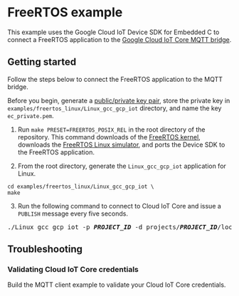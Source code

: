 # FreeRTOS example

This example uses the Google Cloud IoT Device SDK for Embedded C to connect a FreeRTOS application to the [Google Cloud IoT Core MQTT bridge](https://cloud.google.com/iot/docs/how-tos/mqtt-bridge#iot-core-mqtt-auth-run-cpp).

## Getting started

Follow the steps below to connect the FreeRTOS application to the MQTT bridge.

Before you begin, generate a [public/private key pair](https://cloud.google.com/iot/docs/how-tos/credentials/keys), store the private key in `examples/freertos_linux/Linux_gcc_gcp_iot` directory, and name the key `ec_private.pem`. 

1. Run `make PRESET=FREERTOS_POSIX_REL` in the root directory of the repository. This command downloads of the [FreeRTOS kernel](https://www.freertos.org/index.html), downloads the [FreeRTOS Linux simulator](https://www.freertos.org/FreeRTOS-simulator-for-Linux.html), and ports the Device SDK to the FreeRTOS application.

2. From the root directory, generate the `Linux_gcc_gcp_iot` application for Linux.

```
cd examples/freertos_linux/Linux_gcc_gcp_iot \
make
```

3. Run the following command to connect to Cloud IoT Core and issue a `PUBLISH` message every five seconds.

<pre>
./Linux_gcc_gcp_iot -p <i><b>PROJECT_ID</b></i> -d projects/<i><b>PROJECT_ID</b></i>/locations/<i><b>REGION</b></i>/registries/<i><b>REGISTRY_ID</b></i>/devices/<i><b>DEVICE_ID</b></i> -t /devices/<i><b>DEVICE_ID</b></i>/state
</pre>

## Troubleshooting

### Validating Cloud IoT Core credentials

Build the MQTT client example to validate your Cloud IoT Core credentials.
